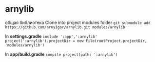 # arnylib
общая библиотека
Clone into project modules folder `git submodule add https://github.com/arnyigor/arnylib.git modules/arnylib`

In  **settings.gradle** 
`include ':app',':arnylib'`
`project(':arnylib').projectDir = new File(rootProject.projectDir, 'modules/arnylib')`

In **app/build.gradle**
 `compile project(path: ':arnylib')`
